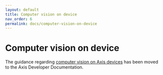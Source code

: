```yaml
---
layout: default
title: Computer vision on device
nav_order: 6
permalink: docs/computer-vision-on-device
---
```

# Computer vision on device

The guidance regarding [computer vision on Axis devices](https://developer.axis.com/computer-vision/computer-vision-on-device/develop-your-own-deep-learning-application) has been moved to the Axis Developer Documentation.
